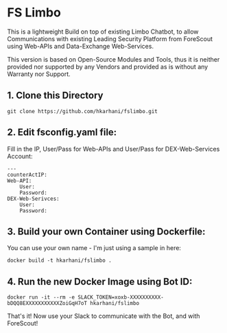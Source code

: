 # FS Limbo 

This is a lightweight Build on top of existing Limbo Chatbot, to allow Communications with existing Leading Security Platform from ForeScout using Web-APIs and Data-Exchange Web-Services. 

This version is based on Open-Source Modules and Tools, thus it is neither provided nor supported by any Vendors and provided as is without any Warranty nor Support.

## 1. Clone this Directory 

```
git clone https://github.com/hkarhani/fslimbo.git
```
## 2. Edit fsconfig.yaml file: 

Fill in the IP, User/Pass for Web-APIs and User/Pass for DEX-Web-Services Account: 

```
---
counterActIP:  
Web-API: 
    User: 
    Password:  
DEX-Web-Serivces: 
    User: 
    Password:  
```

## 3. Build your own Container using Dockerfile: 

You can use your own name - I'm just using a sample in here: 

```
docker build -t hkarhani/fslimbo .
```

## 4. Run the new Docker Image using Bot ID: 

```
docker run -it --rm -e SLACK_TOKEN=xoxb-XXXXXXXXXX-bDQQ8EXXXXXXXXXXXZoiGqH7oT hkarhani/fslimbo
```

That's it! Now use your Slack to communicate with the Bot, and with ForeScout! 
